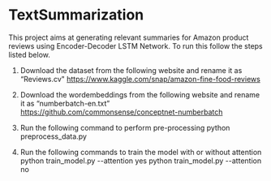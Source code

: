 # TextSummarization

This project aims at generating relevant summaries for Amazon product reviews using Encoder-Decoder LSTM Network. 
To run this follow the steps listed below.

1. Download the dataset from the following website and rename it as “Reviews.cv" 
https://www.kaggle.com/snap/amazon-fine-food-reviews

2. Download the wordembeddings from the following website and rename it as 
“numberbatch-en.txt”
https://github.com/commonsense/conceptnet-numberbatch

3. Run the following command to perform pre-processing
python preprocess_data.py

4. Run the following commands to train the model  with or without attention
python train_model.py --attention yes
python train_model.py --attention no
